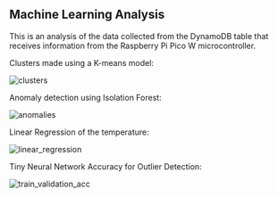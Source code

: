 ## Machine Learning Analysis

This is an analysis of the data collected from the DynamoDB table that receives information from the Raspberry Pi Pico W microcontroller.

Clusters made using a K-means model:

![clusters](https://github.com/user-attachments/assets/f690957e-901e-4c55-a9a3-d984b261a699)

Anomaly detection using Isolation Forest:

![anomalies](https://github.com/user-attachments/assets/20ca9ba5-86c9-4b65-8340-c8ffccc26a84)

Linear Regression of the temperature:

![linear_regression](https://github.com/user-attachments/assets/87672877-6294-49be-a74c-b1f46fe5f277)

Tiny Neural Network Accuracy for Outlier Detection:

![train_validation_acc](https://github.com/user-attachments/assets/f217519a-f2cc-48c1-849d-aa24cb47a419)
